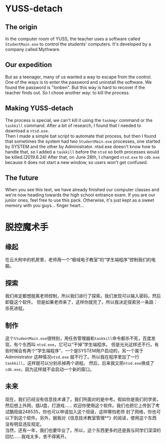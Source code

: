 # YUSS-detach
## The origin
In the computer room of YUSS, the teacher uses a software called `StudentMain.exe`
to control the students' computers. It's developed by a company called Mythware.
## Our expedition
But as a teenager, many of us wanted a way to escape from the control.
One of the ways is to enter the password and uninstall the software.
We found the password is "lonben". But this way is hard to recover if the
teacher finds out. So I chose another way: to kill the process.  
## Making YUSS-detach
The process is special, we can't kill it using the `taskmgr` command or the
`taskkill` command. After a bit of research, I found that I needed to download a `ntsd.exe`.  
Then I made a simple bat script to automate that process, but then I found that
sometimes the system had two `StudentMain.exe` processes, one started by SYSTEM
and the other by Administrator. ntsd.exe doesn't know how to handle that,
so I added a `taskkill` before the `ntsd` so both processes would be killed.(2019.6.24)
After that, on June 28th, I changed `ntsd.exe` to `cdb.exe` because it does not
start a new window, so users won't get confused.
## The future
When you see this text, we have already finished our computer classes and
we're now heading towards the high school entrance exam. If you are our junior
ones, feel free to use this pack. Otherwise, it's just kept as a sweet memory
with you guys... finger heart...

# 脱控魔术手
## 缘起
在云大附中的机房里，老师用一个“极域电子教室”的“学生端程序”控制我们的电脑。
## 探索
我们肯定都想脱离老师控制，所以我们进行了探索。我们发现可以输入密码，然后卸载这个软件。
但是如果老师来了，这样你就完了。所以我决定探索另一条路：杀死进程。
## 制作
这个`StudentMain.exe`很特别，用任务管理器和`taskkill`命令都杀不死，百度发现，有个东西叫
`ntsd.exe`，它可以“干掉”学生端程序。
但是光光这样还不行。有些时候会有两个“学生端程序”，一个是SYSTEM用户启动的，另一个属于Administrator
这种情况`ntsd.exe` 就不行了。所以我在程序里加了一行`taskkill`，这样就可以分别杀掉两个进程。
然后，后来我又把`ntsd.exe`换成了`cdb.exe`，因为这样就不会启动一个新的窗口。
## 未来
现在，我们已经没有信息技术课了。我们所面对的是中考。假如你是我们的学弟，然后想上外网，插U盘，打游戏……
欢迎你使用这个软件。我们也把它上传到了考试酷班级248535，你也可以申请加入这个班级，这样哪怕老师
封了网络，你也可以下到这个软件。另外，据我对《信息技术教室管理**》的阅读，使用这个东西没有明显违反规定。  
当然，还有一年，我们也要毕业了。所以，这个东西更多的还是我与同学们深深的回忆……我戏太多，舍不得离开。
